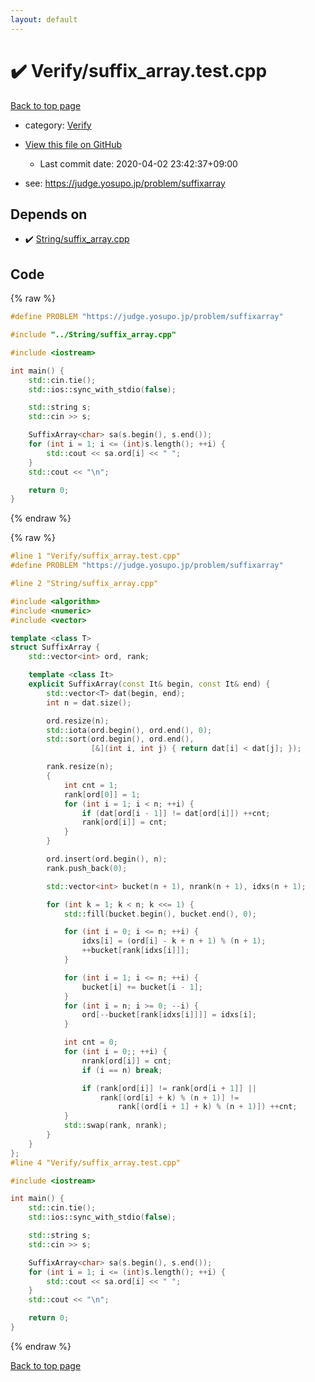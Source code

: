 ```yaml
---
layout: default
---
```


<!-- mathjax config similar to math.stackexchange -->
<script type="text/javascript" async
  src="https://cdnjs.cloudflare.com/ajax/libs/mathjax/2.7.5/MathJax.js?config=TeX-MML-AM_CHTML">
</script>
<script type="text/x-mathjax-config">
  MathJax.Hub.Config({
    TeX: { equationNumbers: { autoNumber: "AMS" }},
    tex2jax: {
      inlineMath: [ ['$','$'] ],
      processEscapes: true
    },
    "HTML-CSS": { matchFontHeight: false },
    displayAlign: "left",
    displayIndent: "2em"
  });
</script>

<script type="text/javascript" src="https://cdnjs.cloudflare.com/ajax/libs/jquery/3.4.1/jquery.min.js"></script>
<script src="https://cdn.jsdelivr.net/npm/jquery-balloon-js@1.1.2/jquery.balloon.min.js" integrity="sha256-ZEYs9VrgAeNuPvs15E39OsyOJaIkXEEt10fzxJ20+2I=" crossorigin="anonymous"></script>
<script type="text/javascript" src="../../assets/js/copy-button.js"></script>
<link rel="stylesheet" href="../../assets/css/copy-button.css" />


# :heavy_check_mark: Verify/suffix_array.test.cpp

<a href="../../index.html">Back to top page</a>

* category: <a href="../../index.html#5a750f86ef41f22f852c43351e3ff383">Verify</a>
* <a href="{{ site.github.repository_url }}/blob/master/Verify/suffix_array.test.cpp">View this file on GitHub</a>
    - Last commit date: 2020-04-02 23:42:37+09:00


* see: <a href="https://judge.yosupo.jp/problem/suffixarray">https://judge.yosupo.jp/problem/suffixarray</a>


## Depends on

* :heavy_check_mark: <a href="../../library/String/suffix_array.cpp.html">String/suffix_array.cpp</a>


## Code

<a id="unbundled"></a>
{% raw %}
```cpp
#define PROBLEM "https://judge.yosupo.jp/problem/suffixarray"

#include "../String/suffix_array.cpp"

#include <iostream>

int main() {
    std::cin.tie();
    std::ios::sync_with_stdio(false);

    std::string s;
    std::cin >> s;

    SuffixArray<char> sa(s.begin(), s.end());
    for (int i = 1; i <= (int)s.length(); ++i) {
        std::cout << sa.ord[i] << " ";
    }
    std::cout << "\n";

    return 0;
}

```
{% endraw %}

<a id="bundled"></a>
{% raw %}
```cpp
#line 1 "Verify/suffix_array.test.cpp"
#define PROBLEM "https://judge.yosupo.jp/problem/suffixarray"

#line 2 "String/suffix_array.cpp"

#include <algorithm>
#include <numeric>
#include <vector>

template <class T>
struct SuffixArray {
    std::vector<int> ord, rank;

    template <class It>
    explicit SuffixArray(const It& begin, const It& end) {
        std::vector<T> dat(begin, end);
        int n = dat.size();

        ord.resize(n);
        std::iota(ord.begin(), ord.end(), 0);
        std::sort(ord.begin(), ord.end(),
                  [&](int i, int j) { return dat[i] < dat[j]; });

        rank.resize(n);
        {
            int cnt = 1;
            rank[ord[0]] = 1;
            for (int i = 1; i < n; ++i) {
                if (dat[ord[i - 1]] != dat[ord[i]]) ++cnt;
                rank[ord[i]] = cnt;
            }
        }

        ord.insert(ord.begin(), n);
        rank.push_back(0);

        std::vector<int> bucket(n + 1), nrank(n + 1), idxs(n + 1);

        for (int k = 1; k < n; k <<= 1) {
            std::fill(bucket.begin(), bucket.end(), 0);

            for (int i = 0; i <= n; ++i) {
                idxs[i] = (ord[i] - k + n + 1) % (n + 1);
                ++bucket[rank[idxs[i]]];
            }

            for (int i = 1; i <= n; ++i) {
                bucket[i] += bucket[i - 1];
            }
            for (int i = n; i >= 0; --i) {
                ord[--bucket[rank[idxs[i]]]] = idxs[i];
            }

            int cnt = 0;
            for (int i = 0;; ++i) {
                nrank[ord[i]] = cnt;
                if (i == n) break;

                if (rank[ord[i]] != rank[ord[i + 1]] ||
                    rank[(ord[i] + k) % (n + 1)] !=
                        rank[(ord[i + 1] + k) % (n + 1)]) ++cnt;
            }
            std::swap(rank, nrank);
        }
    }
};
#line 4 "Verify/suffix_array.test.cpp"

#include <iostream>

int main() {
    std::cin.tie();
    std::ios::sync_with_stdio(false);

    std::string s;
    std::cin >> s;

    SuffixArray<char> sa(s.begin(), s.end());
    for (int i = 1; i <= (int)s.length(); ++i) {
        std::cout << sa.ord[i] << " ";
    }
    std::cout << "\n";

    return 0;
}

```
{% endraw %}

<a href="../../index.html">Back to top page</a>

